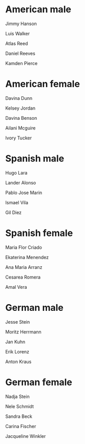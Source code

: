 # American male

Jimmy Hanson

Luis Walker 

Atlas Reed  

Daniel Reeves

Kamden Pierce


# American female

Davina Dunn

Kelsey Jordan

Davina Benson

Ailani Mcguire

Ivory Tucker


# Spanish male

Hugo Lara

Lander Alonso

Pablo Jose Marin

Ismael Vila

Gil Diez


# Spanish female

Maria Flor Criado

Ekaterina Menendez

Ana Maria Arranz

Cesarea Romera

Amal Vera


# German male

Jesse Stein

Moritz Herrmann

Jan Kuhn

Erik Lorenz

Anton Kraus


# German female

Nadja Stein

Nele Schmidt

Sandra Beck

Carina Fischer

Jacqueline Winkler

